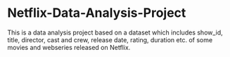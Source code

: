 # Netflix-Data-Analysis-Project

This is a data analysis project based on a dataset which includes show_id, title, director, cast and crew, release date, rating, duration etc. of some movies and webseries released on Netflix.
